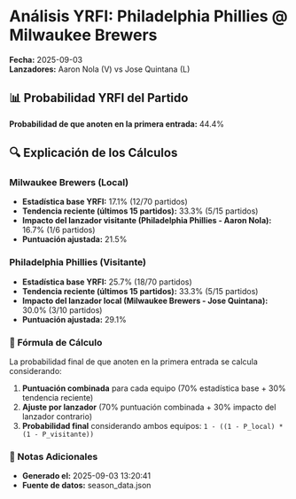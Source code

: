# Análisis YRFI: Philadelphia Phillies @ Milwaukee Brewers

**Fecha:** 2025-09-03  
**Lanzadores:** Aaron Nola (V) vs Jose Quintana (L)

## 📊 Probabilidad YRFI del Partido

**Probabilidad de que anoten en la primera entrada:** 44.4%

## 🔍 Explicación de los Cálculos

### Milwaukee Brewers (Local)
- **Estadística base YRFI:** 17.1% (12/70 partidos)
- **Tendencia reciente (últimos 15 partidos):** 33.3% (5/15 partidos)
- **Impacto del lanzador visitante (Philadelphia Phillies - Aaron Nola):** 16.7% (1/6 partidos)
- **Puntuación ajustada:** 21.5%

### Philadelphia Phillies (Visitante)
- **Estadística base YRFI:** 25.7% (18/70 partidos)
- **Tendencia reciente (últimos 15 partidos):** 33.3% (5/15 partidos)
- **Impacto del lanzador local (Milwaukee Brewers - Jose Quintana):** 30.0% (3/10 partidos)
- **Puntuación ajustada:** 29.1%

### 📝 Fórmula de Cálculo

La probabilidad final de que anoten en la primera entrada se calcula considerando:
1. **Puntuación combinada** para cada equipo (70% estadística base + 30% tendencia reciente)
2. **Ajuste por lanzador** (70% puntuación combinada + 30% impacto del lanzador contrario)
3. **Probabilidad final** considerando ambos equipos: `1 - ((1 - P_local) * (1 - P_visitante))`

### 📌 Notas Adicionales

- **Generado el:** 2025-09-03 13:20:41
- **Fuente de datos:** season_data.json
